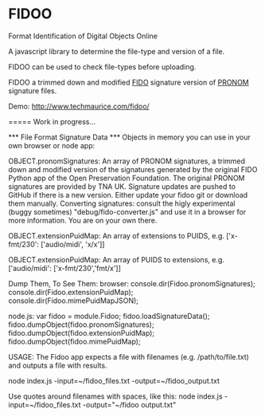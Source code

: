 FIDOO
=====

Format Identification of Digital Objects Online

A javascript library to determine the file-type and version of a file.

FIDOO can be used to check file-types before uploading.

FIDOO a trimmed down and modified  [FIDO](https://github.com/openpreserve/fido/) signature version of [PRONOM](http://www.nationalarchives.gov.uk/pronom/) signature files.

Demo: <http://www.techmaurice.com/fidoo/>

=====
Work in progress...

*** File Format Signature Data *** 
Objects in memory you can use in your own browser or node app:

OBJECT.pronomSignatures: 
An array of PRONOM signatures, a trimmed down and modified version of the signatures generated by the original FIDO Python app of the Open Preservation Foundation. The original PRONOM signatures are provided by TNA UK. 
Signature updates are pushed to GitHub if there is a new version. Either update your fidoo git or download them manually.
Converting signatures: consult the higly experimental (buggy sometimes)  "debug/fido-converter.js" and use it in a browser for more information. You are on your own there.

OBJECT.extensionPuidMap: 
An array of extensions to PUIDS, e.g. ['x-fmt/230': ['audio/midi', 'x/x']]

OBJECT.extensionPuidMap: 
An array of PUIDS to extensions, e.g. ['audio/midi': ['x-fmt/230','fmt/x']]

Dump Them, To See Them: 
browser: 
console.dir(Fidoo.pronomSignatures); 
console.dir(Fidoo.extensionPuidMap); 
console.dir(Fidoo.mimePuidMapJSON); 
 
node.js: 
var fidoo = module.Fidoo; 
fidoo.loadSignatureData(); 
fidoo.dumpObject(fidoo.pronomSignatures); 
fidoo.dumpObject(fidoo.extensionPuidMap); 
fidoo.dumpObject(fidoo.mimePuidMap); 

USAGE:
The Fidoo app expects a file with filenames (e.g. /path/to/file.txt) and outputs a file with results.

node index.js -input=~/fidoo_files.txt -output=~/fidoo_output.txt

Use quotes around filenames with spaces, like this:
node index.js -input=~/fidoo_files.txt -output="~/fidoo output.txt"

